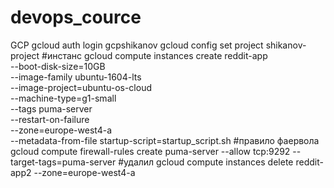 # devops_cource

GCP
gcloud auth login gcpshikanov
gcloud config set project shikanov-project
#инстанс
 gcloud compute instances create reddit-app \
--boot-disk-size=10GB \
--image-family ubuntu-1604-lts \
--image-project=ubuntu-os-cloud \
--machine-type=g1-small \
--tags puma-server \
--restart-on-failure \
--zone=europe-west4-a \
--metadata-from-file startup-script=startup_script.sh
#правило фаервола
gcloud compute firewall-rules create puma-server --allow tcp:9292 --target-tags=puma-server
#удалил
gcloud compute instances delete reddit-app2 --zone=europe-west4-a
